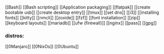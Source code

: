 [[Bash]]
[[Bash scripting]]
[[Application packaging]]
[[flatpak]]
[[create bootable usb]]
[[create desktop entry]]
[[tmux]]
[[set dns]]
[[i3]]
[[installing fonts]]
[[kitty]]
[[nmcli]]
[[zoxide]]
[[fzf]]
[[font installation]]
[[zip]]
[[keyboard layouts]]
[[mariadb]]
[[ufw (firewall)]]
[[nginx]]
[[pass]]
[[gpg]]
### distros:
[[0Manjaro]]
[[0NixOs]]
[[0Ubuntu]]
